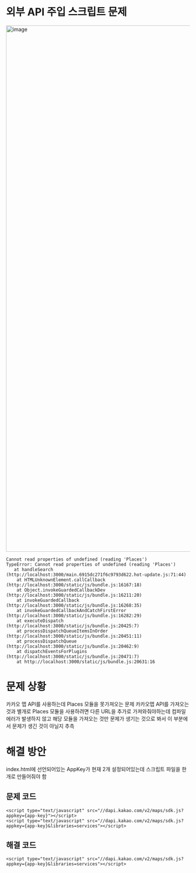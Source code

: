 # 외부 API 주입 스크립트 문제

<img width="1439" alt="image" src="https://github.com/user-attachments/assets/698f1b90-bf7b-468f-8165-17e3c5435413">

``` shell
Cannot read properties of undefined (reading 'Places')
TypeError: Cannot read properties of undefined (reading 'Places')
   at handleSearch (http://localhost:3000/main.6915dc271f6c9793d622.hot-update.js:71:44)
    at HTMLUnknownElement.callCallback (http://localhost:3000/static/js/bundle.js:16167:18)
    at Object.invokeGuardedCallbackDev (http://localhost:3000/static/js/bundle.js:16211:20)
    at invokeGuardedCallback (http://localhost:3000/static/js/bundle.js:16268:35)
    at invokeGuardedCallbackAndCatchFirstError (http://localhost:3000/static/js/bundle.js:16282:29)
    at executeDispatch (http://localhost:3000/static/js/bundle.js:20425:7)
    at processDispatchQueueItemsInOrder (http://localhost:3000/static/js/bundle.js:20451:11)
    at processDispatchQueue (http://localhost:3000/static/js/bundle.js:20462:9)
    at dispatchEventsForPlugins (http://localhost:3000/static/js/bundle.js:20471:7)
    at http://localhost:3000/static/js/bundle.js:20631:16
```

# 문제 상황
카카오 맵 API를 사용하는데 Places 모듈을 못가져오는 문제
카카오맵 API를 가져오는 것과 별개로 Places 모듈을 사용하려면 다른 URL을 추가로 가져와줘야하는데 컴파일 에러가 발생하지 않고 해당 모듈을 가져오는 것만 문제가 생기는 것으로 봐서 이 부분에서 문제가 생긴 것이 아닐지 추측

# 해결 방안
index.html에 선언되어있는 AppKey가 현재 2개 설정되어있는데 스크립트 파일을 한 개로 만들어줘야 함

## 문제 코드
```
<script type="text/javascript" src="//dapi.kakao.com/v2/maps/sdk.js?appkey={app-key}"></script>
<script type="text/javascript" src="//dapi.kakao.com/v2/maps/sdk.js?appkey={app-key}&libraries=services"></script>
```

## 해결 코드
```
<script type="text/javascript" src="//dapi.kakao.com/v2/maps/sdk.js?appkey={app-key}&libraries=services"></script>
```
